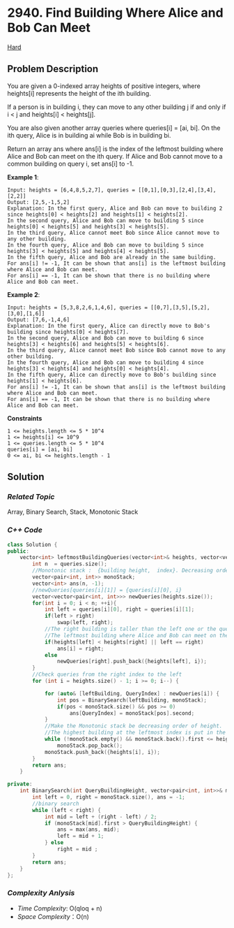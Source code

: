 # 2940. Find Building Where Alice and Bob Can Meet
[Hard](https://leetcode.com/problems/find-building-where-alice-and-bob-can-meet/description/)

## Problem Description

You are given a 0-indexed array heights of positive integers, where heights[i] represents the height of the ith building.

If a person is in building i, they can move to any other building j if and only if i < j and heights[i] < heights[j].

You are also given another array queries where queries[i] = [ai, bi]. On the ith query, Alice is in building ai while Bob is in building bi.

Return an array ans where ans[i] is the index of the leftmost building where Alice and Bob can meet on the ith query. If Alice and Bob cannot move to a common building on query i, set ans[i] to -1.

**Example 1**:
```
Input: heights = [6,4,8,5,2,7], queries = [[0,1],[0,3],[2,4],[3,4],[2,2]]
Output: [2,5,-1,5,2]
Explanation: In the first query, Alice and Bob can move to building 2 since heights[0] < heights[2] and heights[1] < heights[2]. 
In the second query, Alice and Bob can move to building 5 since heights[0] < heights[5] and heights[3] < heights[5]. 
In the third query, Alice cannot meet Bob since Alice cannot move to any other building.
In the fourth query, Alice and Bob can move to building 5 since heights[3] < heights[5] and heights[4] < heights[5].
In the fifth query, Alice and Bob are already in the same building.  
For ans[i] != -1, It can be shown that ans[i] is the leftmost building where Alice and Bob can meet.
For ans[i] == -1, It can be shown that there is no building where Alice and Bob can meet.
```
**Example 2**:
```
Input: heights = [5,3,8,2,6,1,4,6], queries = [[0,7],[3,5],[5,2],[3,0],[1,6]]
Output: [7,6,-1,4,6]
Explanation: In the first query, Alice can directly move to Bob's building since heights[0] < heights[7].
In the second query, Alice and Bob can move to building 6 since heights[3] < heights[6] and heights[5] < heights[6].
In the third query, Alice cannot meet Bob since Bob cannot move to any other building.
In the fourth query, Alice and Bob can move to building 4 since heights[3] < heights[4] and heights[0] < heights[4].
In the fifth query, Alice can directly move to Bob's building since heights[1] < heights[6].
For ans[i] != -1, It can be shown that ans[i] is the leftmost building where Alice and Bob can meet.
For ans[i] == -1, It can be shown that there is no building where Alice and Bob can meet.
```

**Constraints**
```
1 <= heights.length <= 5 * 10^4
1 <= heights[i] <= 10^9
1 <= queries.length <= 5 * 10^4
queries[i] = [ai, bi]
0 <= ai, bi <= heights.length - 1
```

## Solution

### _Related Topic_
   Array, Binary Search, Stack, Monotonic Stack

### _C++ Code_
```cpp
class Solution {
public:
    vector<int> leftmostBuildingQueries(vector<int>& heights, vector<vector<int>>& queries) {
        int n  = queries.size();
        //Monotonic stack :  {building height,  index}. Decreasing order of height
        vector<pair<int, int>> monoStack;
        vector<int> ans(n, -1);
        //newQueries[queries[i][1]] = {queries[i][0], i}
        vector<vector<pair<int, int>>> newQueries(heights.size());
        for(int i = 0; i < n; ++i){
            int left = queries[i][0], right = queries[i][1];
            if(left > right)
                swap(left, right);
            //The right building is taller than the left one or the querying buildings are the same.
            //The leftmost building where Alice and Bob can meet on the right building.
            if(heights[left] < heights[right] || left == right)
                ans[i] = right;
            else
                newQueries[right].push_back({heights[left], i});
        }
        //Check queries from the right index to the left
        for (int i = heights.size() - 1; i >= 0; i--) {

            for (auto& [leftBuilding, QueryIndex] : newQueries[i]) {
                int pos = BinarySearch(leftBuilding, monoStack);
                if(pos < monoStack.size() && pos >= 0)
                    ans[QueryIndex] = monoStack[pos].second;
            }
            //Make the Monotonic stack be decreasing order of height.
            //The highest building at the leftmost index is put in the ned of stack
            while (!monoStack.empty() && monoStack.back().first <= heights[i])
                monoStack.pop_back();
            monoStack.push_back({heights[i], i});
        }
        return ans;
    }

private:
    int BinarySearch(int QueryBuildingHeight, vector<pair<int, int>>& monoStack) {
        int left = 0, right = monoStack.size(), ans = -1;
        //binary search
        while (left < right) {
            int mid = left + (right - left) / 2;
            if (monoStack[mid].first > QueryBuildingHeight) {
                ans = max(ans, mid);
                left = mid + 1;
            } else
                right = mid ;
        }
        return ans;
    }
};
```

### _Complexity Anlysis_
- _Time Complexity_: O(qloq + n)
- _Space Complexity_：O(n)
